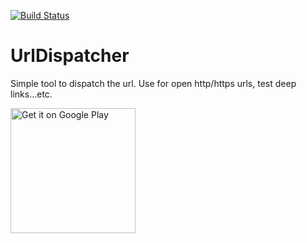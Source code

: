 [![Build Status](https://app.bitrise.io/app/5b7322a3a0bb9a78/status.svg?token=IE8d-AHsx_1v2Hz15VTdMQ&branch=master)](https://app.bitrise.io/app/5b7322a3a0bb9a78)

# UrlDispatcher

Simple tool to dispatch the url. Use for open http/https urls, test deep links...etc.

<a href='https://play.google.com/store/apps/details?id=jp.cordea.urldispatcher&pcampaignid=MKT-Other-global-all-co-prtnr-py-PartBadge-Mar2515-1'>
  <img width="200" alt='Get it on Google Play' src='https://play.google.com/intl/ja/badges/images/generic/en_badge_web_generic.png'/>
</a>
